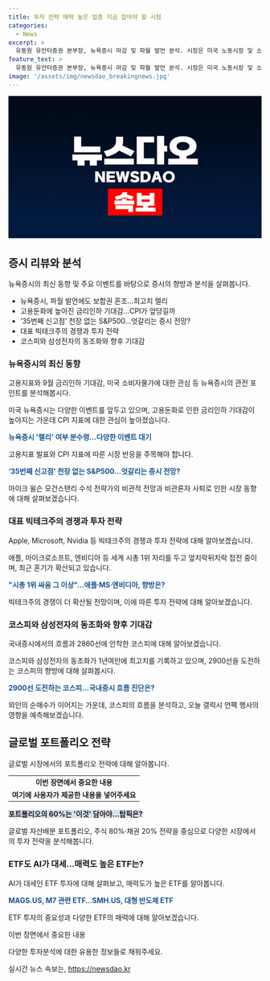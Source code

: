 ```yaml
---
title: 투자 전략 매력 높은 업종 지금 잡아야 할 시점
categories:
  - News
excerpt: >
  유동원 유안타증권 본부장, 뉴욕증시 마감 및 파월 발언 분석. 시장은 미국 노동시장 및 소비자물가를 주시, 9월 금리인하 관측. 주식 투자 트렌드와 코스피 신고가 호조, 삼성전자 등 대형주 주목. 미 증시와 러셀2000, 비관론자의 전망 차이와 투자전략에 대한 의견도 다수. 아울러 빅테크주 경쟁과 국내증시 동향, ETF 및 주요 업종에 관한 분석을 소개. 더 자세한 정보는 링크에서 확인하세요. (총 150자)
feature_text: >
  유동원 유안타증권 본부장, 뉴욕증시 마감 및 파월 발언 분석. 시장은 미국 노동시장 및 소비자물가를 주시, 9월 금리인하 관측. 주식 투자 트렌드와 코스피 신고가 호조, 삼성전자 등 대형주 주목. 미 증시와 러셀2000, 비관론자의 전망 차이와 투자전략에 대한 의견도 다수. 아울러 빅테크주 경쟁과 국내증시 동향, ETF 및 주요 업종에 관한 분석을 소개. 더 자세한 정보는 링크에서 확인하세요. (총 150자)
image: '/assets/img/newsdao_breakingnews.jpg'
---
```


<p><img src="/assets/img/newsdao_breakingnews.jpg" alt="firstkoreanews 속보" /></p>

<h2 data-ke-size="size26">증시 리뷰와 분석</h2>

<p data-ke-size="size16">뉴욕증시의 최신 동향 및 주요 이벤트를 바탕으로 증시의 향방과 분석을 살펴봅니다.</p>

<ul>
    <li>뉴욕증시, 파월 발언에도 보합권 혼조…최고치 랠리</li>
    <li>고용둔화에 높아진 금리인하 기대감…CPI가 앞당길까</li>
    <li>‘35번째 신고점’ 천장 없는 S&P500…엇갈리는 증시 전망?</li>
    <li>대표 빅테크주의 경쟁과 투자 전략</li>
    <li>코스피와 삼성전자의 동조화와 향후 기대감</li>
</ul>

<h3>뉴욕증시의 최신 동향</h3>

<p data-ke-size="size16">고용지표와 9월 금리인하 기대감, 미국 소비자물가에 대한 관심 등 뉴욕증시의 관전 포인트를 분석해봅시다.</p>

<p>미국 뉴욕증시는 다양한 이벤트를 앞두고 있으며, 고용둔화로 인한 금리인하 기대감이 높아지는 가운데 CPI 지표에 대한 관심이 높아졌습니다.</p>

<p><b><span style="color: #1a5490;">뉴욕증시 '랠리' 여부 분수령…다양한 이벤트 대기</span></b></p>

<p>고용지표 발표와 CPI 지표에 따른 시장 반응을 주목해야 합니다.</p>

<p><b><span style="color: #1a5490;">‘35번째 신고점’ 천장 없는 S&P500…엇갈리는 증시 전망?</span></b></p>

<p>마이크 윌슨 모건스탠리 수석 전략가의 비관적 전망과 비관론자 사퇴로 인한 시장 동향에 대해 살펴보겠습니다.</p>

<h3>대표 빅테크주의 경쟁과 투자 전략</h3>

<p data-ke-size="size16">Apple, Microsoft, Nvidia 등 빅테크주의 경쟁과 투자 전략에 대해 알아보겠습니다.</p>

<p>애플, 마이크로소프트, 엔비디아 등 세계 시총 1위 자리를 두고 엎치락뒤치락 접전 중이며, 최근 혼기가 확산되고 있습니다.</p>

<p><b><span style="color: #1a5490;">"시총 1위 싸움 그 이상"…애플∙MS∙엔비디아, 향방은?</span></b></p>

<p>빅테크주의 경쟁이 더 확산될 전망이며, 이에 따른 투자 전략에 대해 알아보겠습니다.</p>

<h3>코스피와 삼성전자의 동조화와 향후 기대감</h3>

<p data-ke-size="size16">국내증시에서의 흐름과 2860선에 안착한 코스피에 대해 알아보겠습니다.</p>

<p>코스피와 삼성전자의 동조화가 1년여만에 최고치를 기록하고 있으며, 2900선을 도전하는 코스피의 향방에 대해 살펴봅시다.</p>

<p><b><span style="color: #1a5490;">2900선 도전하는 코스피…국내증시 흐름 진단은?</span></b></p>

<p>외인의 순매수가 이어지는 가운데, 코스피의 흐름을 분석하고, 오늘 갤럭시 언팩 행사의 영향을 예측해보겠습니다.</p>

<h2 data-ke-size="size26">글로벌 포트폴리오 전략</h2>

<p data-ke-size="size16">글로벌 시장에서의 포트폴리오 전략에 대해 알아봅니다.</p>

<table>
    <tr>
        <td style="text-align: center; height: 17px;"><b>이번 장면에서 중요한 내용</b></td>
    </tr>
    <tr>
        <td style="text-align: center; height: 17px;"><b>여기에 사용자가 제공한 내용을 넣어주세요</b></td>
    </tr>
</table>

<p><b><span style="background-color: #21538527;">포트폴리오의 60%는 '이것' 담아야…탑픽은?</span></b></p>

<p>글로벌 자산배분 포트폴리오, 주식 80%·채권 20% 전략을 중심으로 다양한 시장에서의 투자 전략을 분석해봅니다.</p>

<h3>ETF도 AI가 대세…매력도 높은 ETF는?</h3>

<p data-ke-size="size16">AI가 대세인 ETF 투자에 대해 살펴보고, 매력도가 높은 ETF를 알아봅니다.</p>

<p><b><span style="color: #1a5490;">MAGS.US, M7 관련 ETF…SMH.US, 대형 반도체 ETF</span></b></p>

<p>ETF 투자의 중요성과 다양한 ETF의 매력에 대해 알아보겠습니다.</p>

<p>이번 장면에서 중요한 내용</p>

<p>다양한 투자분석에 대한 유용한 정보들로 채워주세요.</p>
실시간 뉴스 속보는, <a href="https://newsdao.kr" rel="dofollow">https://newsdao.kr</a>


